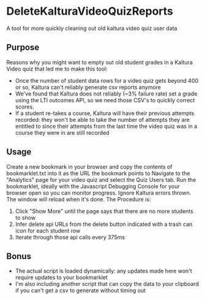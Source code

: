 # DeleteKalturaVideoQuizReports
A tool for more quickly cleaning out old kaltura video quiz user data

## Purpose
Reasons why you might want to empty out old student grades in a Kaltura Video quiz that led me to make this tool:
* Once the number of student data rows for a video quiz gets beyond 400 or so, Kaltura can't reliably generate csv reports anymore
* We've found that Kaltura does not reliably (~3% failure rate) set a grade using the LTI outcomes API, so we need those CSV's to quickly correct scores.
* If a student re-takes a course, Kaltura will have their previous attempts recorded: they won't be able to take the number of attempts they are entitled to since their attempts from the last time the video quiz was in a course they were in are still recorded

## Usage
Create a new bookmark in your browser and copy the contents of bookmarklet.txt into it as the URL the bookmark points to
Navigate to the "Analytics" page for your video quiz and select the Quiz Users tab.
Run the bookmarklet, ideally with the Javascript Debugging Console for your browser open so you can monitor progress. Ignore Kaltura errors thrown. The window will reload when it's done.
The Procedure is:
1. Click "Show More" until the page says that there are no more students to show
2. Infer delete api URLs from the delete button indicated with a trash can icon for each student row
3. Iterate through those api calls every 375ms

## Bonus
* The actual script is loaded dynamically: any updates made here won't require updates to your bookmarklet
* I'm also including another script that can copy the data to your clipboard if you can't get a csv to generate without timing out

